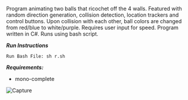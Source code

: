 Program animating two balls that ricochet off the 4 walls. Featured with random direction generation, collision detection, location trackers and control buttons. Upon collision with each other, ball colors are changed from red/blue to white/purple. Requires user input for speed. Program written in C#. Runs using bash script.

***Run Instructions***
```
Run Bash File: sh r.sh
```

***Requirements:***
- mono-complete

![Capture](https://user-images.githubusercontent.com/78053016/204107169-9e497e40-92c9-4ba5-9578-0ce65b94d59e.PNG)




